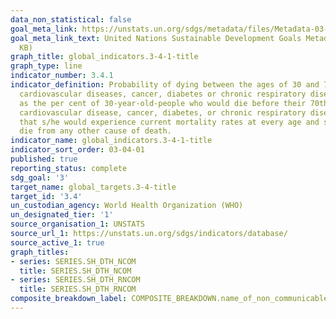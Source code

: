 ```yaml
---
data_non_statistical: false
goal_meta_link: https://unstats.un.org/sdgs/metadata/files/Metadata-03-04-01.pdf
goal_meta_link_text: United Nations Sustainable Development Goals Metadata (PDF 72.6
  KB)
graph_title: global_indicators.3-4-1-title
graph_type: line
indicator_number: 3.4.1
indicator_definition: Probability of dying between the ages of 30 and 70 years from
  cardiovascular diseases, cancer, diabetes or chronic respiratory diseases, defined
  as the per cent of 30-year-old-people who would die before their 70th birthday from
  cardiovascular disease, cancer, diabetes, or chronic respiratory disease, assuming
  that s/he would experience current mortality rates at every age and s/he would not
  die from any other cause of death.
indicator_name: global_indicators.3-4-1-title
indicator_sort_order: 03-04-01
published: true
reporting_status: complete
sdg_goal: '3'
target_name: global_targets.3-4-title
target_id: '3.4'
un_custodian_agency: World Health Organization (WHO)
un_designated_tier: '1'
source_organisation_1: UNSTATS
source_url_1: https://unstats.un.org/sdgs/indicators/database/
source_active_1: true
graph_titles:
- series: SERIES.SH_DTH_NCOM
  title: SERIES.SH_DTH_NCOM
- series: SERIES.SH_DTH_RNCOM
  title: SERIES.SH_DTH_RNCOM
composite_breakdown_label: COMPOSITE_BREAKDOWN.name_of_non_communicable_disease
---
```

